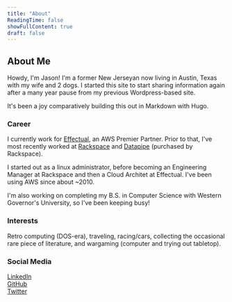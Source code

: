 ```yaml
---
title: "About"
ReadingTime: false
showFullContent: true
draft: false
---
```


## About Me

Howdy, I'm Jason! I'm a former New Jerseyan now living in Austin, Texas with my wife and 2 dogs. I started this site to start sharing information again after a many year pause from my previous Wordpress-based site.

It's been a joy comparatively building this out in Markdown with Hugo.

### Career

I currently work for [Effectual](https://www.effectual.com/), an AWS Premier Partner. Prior to that, I've most recently worked at [Rackspace](https://www.rackspace.com) and [Datapipe](https://en.wikipedia.org/wiki/Datapipe) (purchased by Rackspace).

I started out as a linux administrator, before becoming an Engineering Manager at Rackspace and then a Cloud Architet at Effectual. I've been using AWS since about ~2010.

I'm also working on completing my B.S. in Computer Science with Western Governor's University, so I've been keeping busy!

### Interests

Retro computing (DOS-era), traveling, racing/cars, collecting the occasional rare piece of literature, and wargaming (computer and trying out tabletop).

### Social Media

[LinkedIn](https://www.linkedin.com/in/jasonscalia/)  
[GitHub](https://github.com/jasonscalia)  
[Twitter](https://twitter.com/jason_scalia)
